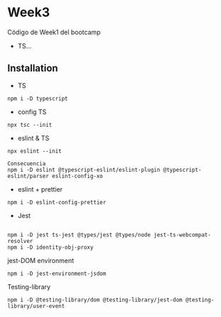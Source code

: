 # Week3

Código de Week1 del bootcamp

- TS...

## Installation

- TS

```shell
npm i -D typescript
```

- config TS

```shell
npx tsc --init
```

- eslint & TS

```shell
npx eslint --init

Consecuencia
npm i -D eslint @typescript-eslint/eslint-plugin @typescript-eslint/parser eslint-config-xo
```

- eslint + prettier

```shell
npm i -D eslint-config-prettier
```

- Jest

```shell

npm i -D jest ts-jest @types/jest @types/node jest-ts-webcompat-resolver
npm i -D identity-obj-proxy
```

jest-DOM environment

```shell
npm i -D jest-environment-jsdom 
```

Testing-library

```shell
npm i -D @testing-library/dom @testing-library/jest-dom @testing-library/user-event
```
